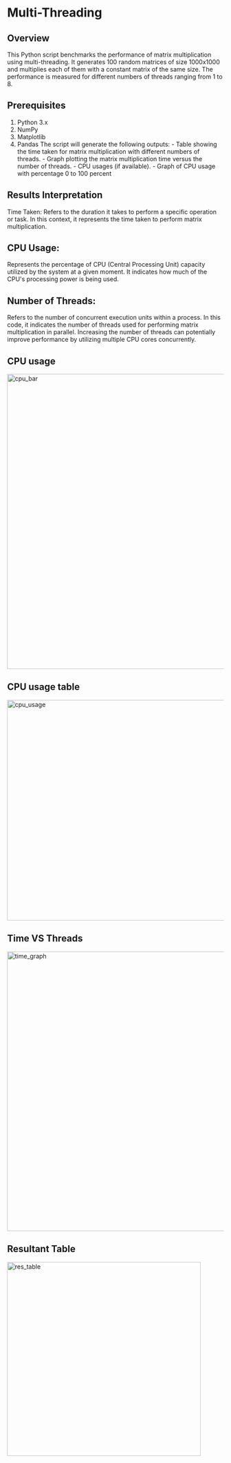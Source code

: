 # Multi-Threading
## Overview
This Python script benchmarks the performance of matrix multiplication using multi-threading. It generates 100 random matrices of size 1000x1000 and multiplies each of them with a constant matrix of the same size. The performance is measured for different numbers of threads ranging from 1 to 8.

## Prerequisites
1. Python 3.x
2. NumPy
3. Matplotlib
4. Pandas
The script will generate the following outputs: - Table showing the time taken for matrix multiplication with different numbers of threads. - Graph plotting the matrix multiplication time versus the number of threads. - CPU usages (if available). - Graph of CPU usage with percentage 0 to 100 percent

## Results Interpretation
Time Taken: Refers to the duration it takes to perform a specific operation or task. In this context, it represents the time taken to perform matrix multiplication.

## CPU Usage: 
Represents the percentage of CPU (Central Processing Unit) capacity utilized by the system at a given moment. It indicates how much of the CPU's processing power is being used.

## Number of Threads: 
Refers to the number of concurrent execution units within a process. In this code, it indicates the number of threads used for performing matrix multiplication in parallel. Increasing the number of threads can potentially improve performance by utilizing multiple CPU cores concurrently.

## CPU usage 
<img width="685" alt="cpu_bar" src="https://github.com/RupinderRana/Multi-Threading/assets/98392235/643daee4-b8b0-4c0b-a95c-ae4cfefa13bf">

## CPU usage table
<img width="512" alt="cpu_usage" src="https://github.com/RupinderRana/Multi-Threading/assets/98392235/e90ee8ee-dc41-4b18-88bd-88d187889c98">

## Time VS Threads
<img width="649" alt="time_graph" src="https://github.com/RupinderRana/Multi-Threading/assets/98392235/2750c6e7-d4b4-46fb-aa28-b22a98b03109">

## Resultant Table
<img width="450" alt="res_table" src="https://github.com/RupinderRana/Multi-Threading/assets/98392235/1e39d93a-2e7f-40cb-891c-921d2be03e1e">

